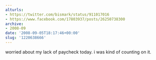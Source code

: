 ```yaml
---
alturls:
- https://twitter.com/bismark/status/911017016
- https://www.facebook.com/17803937/posts/26250738300
archive:
- 2008-09
date: '2008-09-05T18:17:46+00:00'
slug: '1220638666'
---
```


worried about my lack of paycheck today. i was kind of counting on it.

